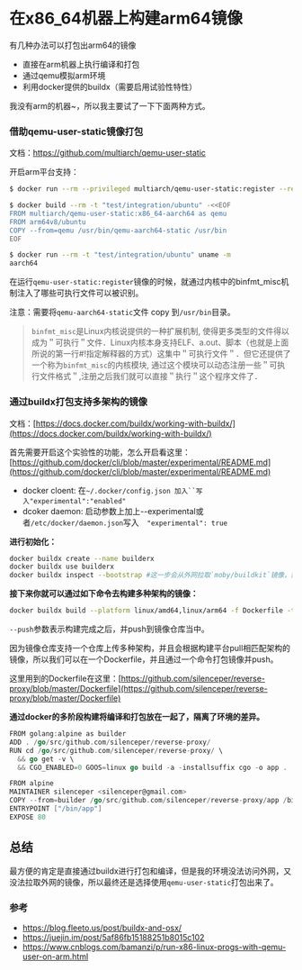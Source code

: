 # 在x86_64机器上构建arm64镜像



有几种办法可以打包出arm64的镜像

- 直接在arm机器上执行编译和打包
- 通过qemu模拟arm环境
- 利用docker提供的buildx（需要启用试验性特性）

我没有arm的机器~，所以我主要试了一下下面两种方式。


### 借助qemu-user-static镜像打包
文档：https://github.com/multiarch/qemu-user-static

开启arm平台支持：

```sh
$ docker run --rm --privileged multiarch/qemu-user-static:register --reset

$ docker build --rm -t "test/integration/ubuntu" -<<EOF
FROM multiarch/qemu-user-static:x86_64-aarch64 as qemu
FROM arm64v8/ubuntu
COPY --from=qemu /usr/bin/qemu-aarch64-static /usr/bin
EOF

$ docker run --rm -t "test/integration/ubuntu" uname -m
aarch64

```

在运行`qemu-user-static:register`镜像的时候，就通过内核中的binfmt_misc机制注入了哪些可执行文件可以被识别。


注意：需要将`qemu-aarch64-static`文件 copy 到`/usr/bin`目录。

> `binfmt_misc`是Linux内核说提供的一种扩展机制, 使得更多类型的文件得以成为＂可执行＂文件．Linux内核本身支持ELF、a.out、脚本（也就是上面所说的第一行#!指定解释器的方式）这集中＂可执行文件＂．但它还提供了一个称为`binfmt_misc`的内核模块, 通过这个模块可以动态注册一些＂可执行文件格式＂,注册之后我们就可以直接＂执行＂这个程序文件了．



### 通过buildx打包支持多架构的镜像
文档：[https://docs.docker.com/buildx/working-with-buildx/](https://docs.docker.com/buildx/working-with-buildx/)

首先需要开启这个实验性的功能，怎么开启看这里：[https://github.com/docker/cli/blob/master/experimental/README.md](https://github.com/docker/cli/blob/master/experimental/README.md)

- docker cloent: 在`~/.docker/config.json 加入``写入"experimental":"enabled"`
- dcoker daemon: 启动参数上加上--experimental或者`/etc/docker/daemon.json`写入`  "experimental": true`

**进行初始化：**

```bash
docker buildx create --name builderx
docker buildx use builderx
docker buildx inspect --bootstrap #这一步会从外网拉取`moby/buildkit`镜像，貌似还改不了
```

**接下来你就可以通过如下命令去构建多种架构的镜像：**

```bash
docker buildx build --platform linux/amd64,linux/arm64 -f Dockerfile -t silenceper/reverse-proxy .  --push
```
`--push`参数表示构建完成之后，并push到镜像仓库当中。


因为镜像仓库支持一个仓库上传多种架构，并且会根据构建平台pull相匹配架构的镜像，所以我们可以在一个Dockerfile，并且通过一个命令打包镜像并push。


这里用到的Dockerfile在这里：[https://github.com/silenceper/reverse-proxy/blob/master/Dockerfile](https://github.com/silenceper/reverse-proxy/blob/master/Dockerfile)

**通过docker的多阶段构建将编译和打包放在一起了，隔离了环境的差异。**

```go
FROM golang:alpine as builder
ADD . /go/src/github.com/silenceper/reverse-proxy/
RUN cd /go/src/github.com/silenceper/reverse-proxy/ \
  && go get -v \
  && CGO_ENABLED=0 GOOS=linux go build -a -installsuffix cgo -o app .

FROM alpine
MAINTAINER silenceper <silenceper@gmail.com>
COPY --from=builder /go/src/github.com/silenceper/reverse-proxy/app /bin/app
ENTRYPOINT ["/bin/app"]
EXPOSE 80
```




## 总结
最方便的肯定是直接通过buildx进行打包和编译，但是我的环境没法访问外网，又没法拉取外网的镜像，所以最终还是选择使用`qemu-user-static`打包出来了。



### 参考

- https://blog.fleeto.us/post/buildx-and-osx/
- https://juejin.im/post/5af86fb15188251b8015c102
- https://www.cnblogs.com/bamanzi/p/run-x86-linux-progs-with-qemu-user-on-arm.html


